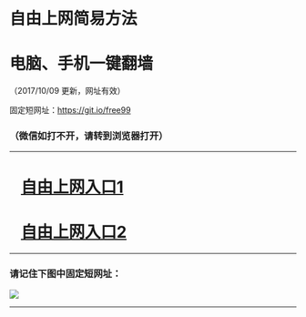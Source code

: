 ﻿# 自由上网简易方法

# 电脑、手机一键翻墙

（2017/10/09 更新，网址有效）

固定短网址：https://git.io/free99

### （微信如打不开，请转到浏览器打开）


***





# &nbsp;&nbsp; <a href="http://ft2431520821.fwq-tz-1001.info/fwqtz01.html?t=100900116626 " target="_blank">自由上网入口1</a>
# &nbsp;&nbsp; <a href="http://ft325674469.fwq-tz-1002.info/fwqtz02.html?t=100900111764 " target="_blank">自由上网入口2</a>
***

### 请记住下图中固定短网址：

<img src="https://s3-us-west-2.amazonaws.com/fwq-1001/yjfq-20170905okok.png" /> 


***

